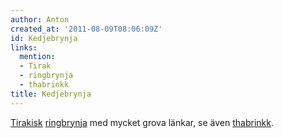 ```yaml
---
author: Anton
created_at: '2011-08-09T08:06:09Z'
id: Kedjebrynja
links:
  mention:
  - Tirak
  - ringbrynja
  - thabrinkk
title: Kedjebrynja
---
```


[Tirakisk][] [ringbrynja] med mycket grova länkar, se även [thabrinkk].

  [Tirakisk]: Tirak
  [ringbrynja]: ringbrynja
  [thabrinkk]: thabrinkk
